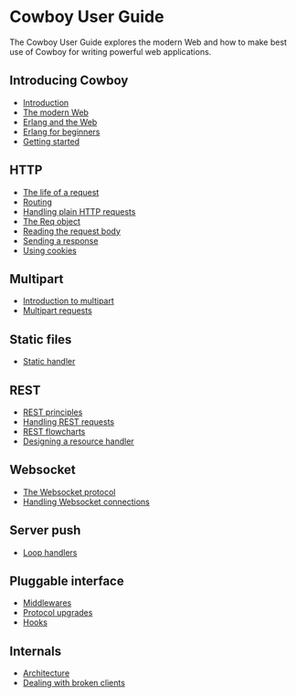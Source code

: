 Cowboy User Guide
=================

The Cowboy User Guide explores the modern Web and how to make best use 
of Cowboy for writing powerful web applications.

Introducing Cowboy
------------------

*   [Introduction](introduction)
*   [The modern Web](modern_web)
*   [Erlang and the Web](erlang_web)
*   [Erlang for beginners](erlang_beginners)
*   [Getting started](getting_started)

HTTP
----

*   [The life of a request](http_req_life)
*   [Routing](routing)
*   [Handling plain HTTP requests](http_handlers)
*   [The Req object](req)
*   [Reading the request body](req_body)
*   [Sending a response](resp)
*   [Using cookies](cookies)

Multipart
---------

*   [Introduction to multipart](multipart_intro)
*   [Multipart requests](multipart_req)

Static files
------------

*   [Static handler](static_handlers)

REST
----

*   [REST principles](rest_principles)
*   [Handling REST requests](rest_handlers)
*   [REST flowcharts](rest_flowcharts)
*   [Designing a resource handler](resource_design)

Websocket
---------

*   [The Websocket protocol](ws_protocol)
*   [Handling Websocket connections](ws_handlers)

Server push
-----------

*   [Loop handlers](loop_handlers)

Pluggable interface
-------------------

*   [Middlewares](middlewares)
*   [Protocol upgrades](upgrade_protocol)
*   [Hooks](hooks)

Internals
---------

*   [Architecture](architecture)
*   [Dealing with broken clients](broken_clients)
